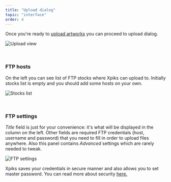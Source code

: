 ```yaml
---
title: "Upload dialog"
topic: "interface"
order: 4
---
```


Once you're ready to <a href="{{site.url}}/tutorials/intro-uploading/">upload artworks</a> you can proceed to upload dialog.

<p>
  <img alt="Upload view" src="{{site.url}}/images/tutorials/interface/upload.png" class="small-12 large-12" />
</p>

<br />

<h3>FTP hosts</h3>

On the left you can see list of FTP stocks where Xpiks can upload to. Initially stocks list is empty and you should add some hosts on your own.

<p>
  <img alt="Stocks list" src="{{site.url}}/images/tutorials/interface/upload-stocks.png" class="small-12 large-12" />
</p>

<br />

<h3>FTP settings</h3>

_Title_ field is just for your convenience: it's what will be displayed in the column on the left. Other fields are required FTP credentials (host, username and password) that you need to fill in order to upload files anywhere. Also this panel contains _Advanced_ settings which are rarely needed to tweak.

<p>
  <img alt="FTP settings" src="{{site.url}}/images/tutorials/interface/upload-settings.png" class="small-12 large-12" />
</p>

Xpiks saves your credentials in secure manner and also allows you to set master password. You can read more about security <a href="{{site.url}}/blog/2016/ftp-and-security">here.



